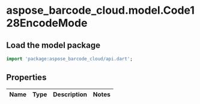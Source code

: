 # aspose_barcode_cloud.model.Code128EncodeMode

## Load the model package
```dart
import 'package:aspose_barcode_cloud/api.dart';
```

## Properties
Name | Type | Description | Notes
---- | ---- | ----------- | -----

